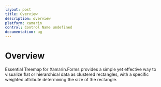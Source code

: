 ```yaml
---
layout: post
title: Overview
description: overview
platform: xamarin
control: Control Name undefined
documentation: ug
---
```


# Overview

Essential Treemap for Xamarin.Forms provides a simple yet effective way to visualize flat or hierarchical data as clustered rectangles, with a specific weighted attribute determining the size of the rectangle.



